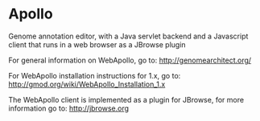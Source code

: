 Apollo
======

Genome annotation editor, with a Java servlet backend and a Javascript client that runs in a web browser as a JBrowse plugin

For general information on WebApollo, go to: 
http://genomearchitect.org/

For WebApollo installation instructions for 1.x, go to:
http://gmod.org/wiki/WebApollo_Installation_1.x

The WebApollo client is implemented as a plugin for JBrowse, for more information go to: 
http://jbrowse.org
